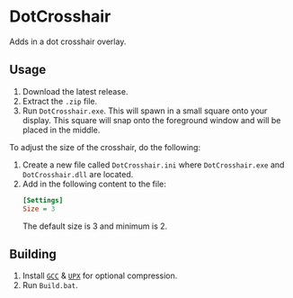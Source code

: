 # DotCrosshair
 Adds in a dot crosshair overlay.

## Usage
1. Download the latest release.
2. Extract the `.zip` file.
3. Run `DotCrosshair.exe`.
    This will spawn in a small square onto your display.
    This square will snap onto the foreground window and will be placed in the middle.

To adjust the size of the crosshair, do the following:
1. Create a new file called `DotCrosshair.ini` where `DotCrosshair.exe` and `DotCrosshair.dll` are located.
2. Add in the following content to the file:
    ```ini
    [Settings]
    Size = 3
    ```
    The default size is 3 and minimum is 2.

## Building
1. Install [`GCC`](https://github.com/brechtsanders/winlibs_mingw/latest) & [`UPX`](https://upx.github.io/) for optional compression.
2. Run `Build.bat`.
